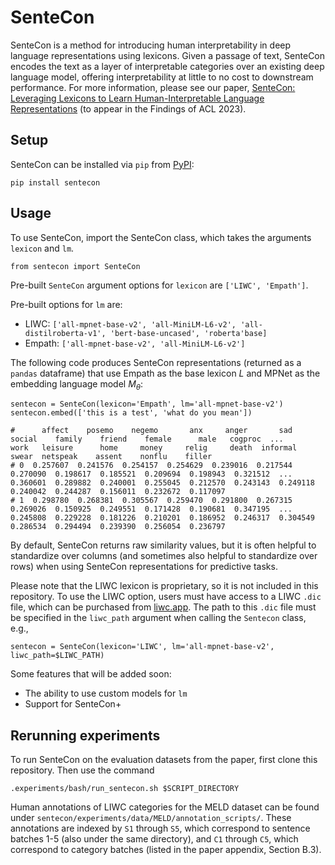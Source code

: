 # SenteCon

SenteCon is a method for introducing human interpretability in deep language representations using lexicons. Given a passage of text, SenteCon encodes the text as a layer of interpretable categories over an existing deep language model, offering interpretability at little to no cost to downstream performance. For more information, please see our paper, [SenteCon: Leveraging Lexicons to Learn Human-Interpretable Language Representations](https://arxiv.org/pdf/2305.14728.pdf) (to appear in the Findings of ACL 2023).

## Setup

SenteCon can be installed via `pip` from [PyPI](https://pypi.org/project/sentecon/):
```
pip install sentecon
```
## Usage

To use SenteCon, import the SenteCon class, which takes the arguments `lexicon` and `lm`.
```
from sentecon import SenteCon
```

Pre-built `SenteCon` argument options for `lexicon` are `['LIWC', 'Empath']`. 

Pre-built options for `lm` are:
- LIWC: `['all-mpnet-base-v2', 'all-MiniLM-L6-v2', 'all-distilroberta-v1', 'bert-base-uncased', 'roberta'base]`
- Empath: `['all-mpnet-base-v2', 'all-MiniLM-L6-v2']`

The following code produces SenteCon representations (returned as a `pandas` dataframe) that use Empath as the base lexicon $L$ and MPNet as the embedding language model $M_\theta$:

```
sentecon = SenteCon(lexicon='Empath', lm='all-mpnet-base-v2')
sentecon.embed(['this is a test', 'what do you mean'])

#      affect    posemo    negemo       anx     anger       sad    social    family    friend    female      male   cogproc  ...      work   leisure      home     money     relig     death  informal     swear  netspeak    assent    nonflu    filler
# 0  0.257607  0.241576  0.254157  0.254629  0.239016  0.217544  0.270090  0.198617  0.185521  0.209694  0.198943  0.321512  ...  0.360601  0.289882  0.240001  0.255045  0.212570  0.243143  0.249118  0.240042  0.244287  0.156011  0.232672  0.117097
# 1  0.298780  0.268381  0.305567  0.259470  0.291800  0.267315  0.269026  0.150925  0.249551  0.171428  0.190681  0.347195  ...  0.245808  0.229228  0.181226  0.210201  0.186952  0.246317  0.304549  0.286534  0.294494  0.239390  0.256054  0.236797
```

By default, SenteCon returns raw similarity values, but it is often helpful to standardize over columns (and sometimes also helpful to standardize over rows) when using SenteCon representations for predictive tasks.

Please note that the LIWC lexicon is proprietary, so it is not included in this repository. To use the LIWC option, users must have access to a LIWC `.dic` file, which can be purchased from [liwc.app](https://www.liwc.app/). The path to this `.dic` file must be specified in the `liwc_path` argument when calling the `Sentecon` class, e.g.,

```
sentecon = SenteCon(lexicon='LIWC', lm='all-mpnet-base-v2', liwc_path=$LIWC_PATH)
```

Some features that will be added soon:
- The ability to use custom models for `lm`
- Support for SenteCon+

## Rerunning experiments

To run SenteCon on the evaluation datasets from the paper, first clone this repository. Then use the command

```
.experiments/bash/run_sentecon.sh $SCRIPT_DIRECTORY
```

Human annotations of LIWC categories for the MELD dataset can be found under `sentecon/experiments/data/MELD/annotation_scripts/`. These annotations are indexed by `S1` through `S5`, which correspond to sentence batches 1-5 (also under the same directory), and `C1` through `C5`, which correspond to category batches (listed in the paper appendix, Section B.3).

